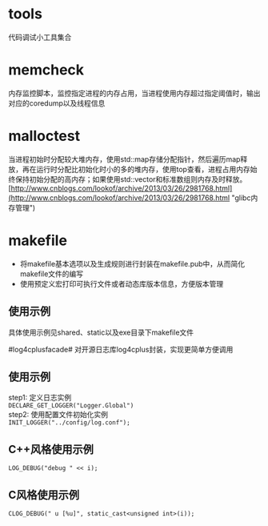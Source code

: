 # tools
代码调试小工具集合

# memcheck #
内存监控脚本，监控指定进程的内存占用，当进程使用内存超过指定阈值时，输出对应的coredump以及线程信息
# malloctest #
当进程初始时分配较大堆内存，使用std::map存储分配指针，然后遍历map释放，再在运行时分配比初始化时小的多的堆内存，使用top查看，进程占用内存始终保持初始分配的高内存；如果使用std::vector和标准数组则内存及时释放。
[http://www.cnblogs.com/lookof/archive/2013/03/26/2981768.html](http://www.cnblogs.com/lookof/archive/2013/03/26/2981768.html "glibc内存管理")

# makefile #
- 将makefile基本选项以及生成规则进行封装在makefile.pub中，从而简化makefile文件的编写
- 使用预定义宏打印可执行文件或者动态库版本信息，方便版本管理
## 使用示例 ##
具体使用示例见shared、static以及exe目录下makefile文件

#log4cplusfacade#
对开源日志库log4cplus封装，实现更简单方便调用
## 使用示例 ##
step1: 定义日志实例  
    `DECLARE_GET_LOGGER("Logger.Global")`  
step2: 使用配置文件初始化实例  
    `INIT_LOGGER("../config/log.conf");`  
## C++风格使用示例 ##
    LOG_DEBUG("debug " << i);
## C风格使用示例 ##
    CLOG_DEBUG(" u [%u]", static_cast<unsigned int>(i));

